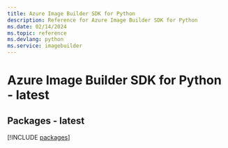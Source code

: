 ```yaml
---
title: Azure Image Builder SDK for Python
description: Reference for Azure Image Builder SDK for Python
ms.date: 02/14/2024
ms.topic: reference
ms.devlang: python
ms.service: imagebuilder
---
```

# Azure Image Builder SDK for Python - latest
## Packages - latest
[!INCLUDE [packages](image-builder-index.md)]
